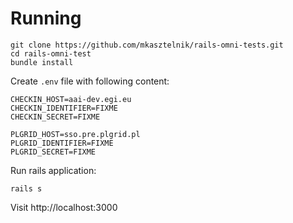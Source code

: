 # Running

```
git clone https://github.com/mkasztelnik/rails-omni-tests.git
cd rails-omni-test
bundle install
```

Create `.env` file with following content:

```
CHECKIN_HOST=aai-dev.egi.eu
CHECKIN_IDENTIFIER=FIXME
CHECKIN_SECRET=FIXME

PLGRID_HOST=sso.pre.plgrid.pl
PLGRID_IDENTIFIER=FIXME
PLGRID_SECRET=FIXME
```
Run rails application:

```
rails s
```
Visit http://localhost:3000
